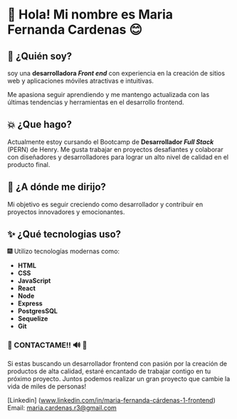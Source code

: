 # 👋 Hola! Mi nombre es Maria Fernanda Cardenas 😊

## 💜 ¿Quién soy?
soy una **desarrolladora _Front end_** con experiencia en la creación de sitios web y aplicaciones móviles atractivas e intuitivas.

Me apasiona seguir aprendiendo y me mantengo actualizada con las últimas tendencias y herramientas en el desarrollo frontend.


## 💥 ¿Que hago?
Actualmente estoy cursando el Bootcamp de **Desarrollador _Full Stack_** (PERN) de Henry. 
Me gusta trabajar en proyectos desafiantes y colaborar con diseñadores y desarrolladores para lograr un alto nivel de calidad en el producto final.

## 🌌 ¿A dónde me dirijo?
 Mi objetivo es seguir creciendo como desarrollador y contribuir en proyectos innovadores y emocionantes.
 
 ## ✨ ¿Qué tecnologias uso?
 
🎆 Utilizo tecnologías modernas como:
- **HTML**
- **CSS**
- **JavaScript**
- **React**
- **Node**
- **Express**
- **PostgresSQL**
- **Sequelize**
- **Git**

### 🔮 CONTACTAME!! 🔊 📧  

Si estas buscando un desarrollador frontend con pasión por la creación de productos de alta calidad, estaré encantado de trabajar contigo en tu próximo proyecto.
Juntos podemos realizar un gran proyecto que cambie la vida de miles de personas!

[Linkedin] (www.linkedin.com/in/maria-fernanda-cárdenas-1-frontend)
<br/>
Email: maria.cardenas.r3@gmail.com


<!--
**mariacardenas-1/mariacardenas-1** is a ✨ _special_ ✨ repository because its `README.md` (this file) appears on your GitHub profile.

Here are some ideas to get you started:

- 🔭 I’m currently working on ...
- 🌱 I’m currently learning ...
- 👯 I’m looking to collaborate on ...
- 🤔 I’m looking for help with ...
- 💬 Ask me about ...
- 📫 How to reach me: ...
- 😄 Pronouns: ...
- ⚡ Fun fact: ...
-->
